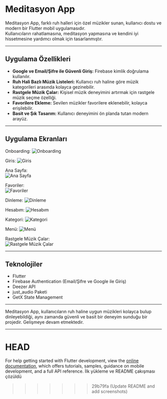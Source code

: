 # Meditasyon App

Meditasyon App, farklı ruh halleri için özel müzikler sunan, kullanıcı dostu ve modern bir Flutter mobil uygulamasıdır.  
Kullanıcıların rahatlamasına, meditasyon yapmasına ve kendini iyi hissetmesine yardımcı olmak için tasarlanmıştır.

---

## Uygulama Özellikleri

- **Google ve Email/Şifre ile Güvenli Giriş:** Firebase kimlik doğrulama kullanılır.
- **Ruh Hali Bazlı Müzik Listeleri:** Kullanıcı ruh haline göre müzik kategorileri arasında kolayca gezinebilir.
- **Rastgele Müzik Çalar:** Kişisel müzik deneyimini artırmak için rastgele müzik seçme özelliği.
- **Favorilere Ekleme:** Sevilen müzikler favorilere eklenebilir, kolayca erişilebilir.
- **Basit ve Şık Tasarım:** Kullanıcı deneyimini ön planda tutan modern arayüz.

---

## Uygulama Ekranları


Onboarding:
![Onboarding](screenshots/Onboarding.png)

Giris:
![Giris](screenshots/giris-ekrani.png)

Ana Sayfa:  
![Ana Sayfa](screenshots/ana-sayfa.png)

Favoriler:  
![Favoriler](screenshots/favoriler.png)

Dinleme:
![Dinleme](screenshots/dinleme.png)

Hesabım:
![Hesabım](screenshots/hesabim.png)

Kategori:
![Kategori](screenshots/kategori.png)

Menü:
![Menü](screenshots/kaydirilabilir-menü.png)

Rastgele Müzik Çalar:  
![Rastgele Müzik Çalar](screenshots/rastgele-müzik.png)



---

## Teknolojiler

- Flutter
- Firebase Authentication  (Email/Şifre ve Google ile Giriş)
- Deezer API
- just_audio Paketi
- GetX State Management

---

Meditasyon App, kullanıcıların ruh haline uygun müzikleri kolayca bulup dinleyebildiği, aynı zamanda güvenli ve basit bir deneyim sunduğu bir projedir. Gelişmeye devam etmektedir.

---

 HEAD
=======
For help getting started with Flutter development, view the
[online documentation](https://docs.flutter.dev/), which offers tutorials,
samples, guidance on mobile development, and a full API reference.
İlk yükleme ve README çakışması çözüldü
>>>>>>> 29b79fa (Update README and add screenshots)
